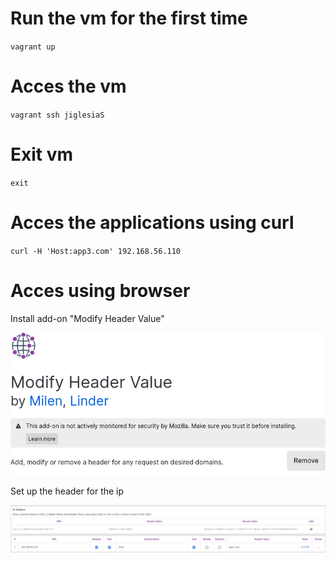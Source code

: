 ﻿# Run the vm for the first time

`vagrant up`

# Acces the vm

`vagrant ssh jiglesiaS`

# Exit vm

`exit`

# Acces the applications using curl

`curl -H 'Host:app3.com' 192.168.56.110`

# Acces using browser

Install add-on "Modify Header Value"

![alt text](image-2.png)

Set up the header for the ip

![alt text](image-1.png)